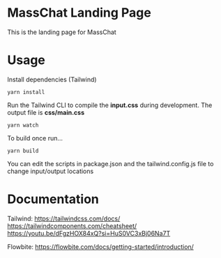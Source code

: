 # MassChat Landing Page

This is the landing page for MassChat 

# Usage

Install dependencies (Tailwind)

```
yarn install
```

Run the Tailwind CLI to compile the **input.css** during development. The output file is **css/main.css**

```
yarn watch
```

To build once run...

```
yarn build
```

You can edit the scripts in package.json and the tailwind.config.js file to change input/output locations


# Documentation

Tailwind:
https://tailwindcss.com/docs/
https://tailwindcomponents.com/cheatsheet/
https://youtu.be/dFgzHOX84xQ?si=HuS0VC3xBj06Na7T

Flowbite: 
https://flowbite.com/docs/getting-started/introduction/